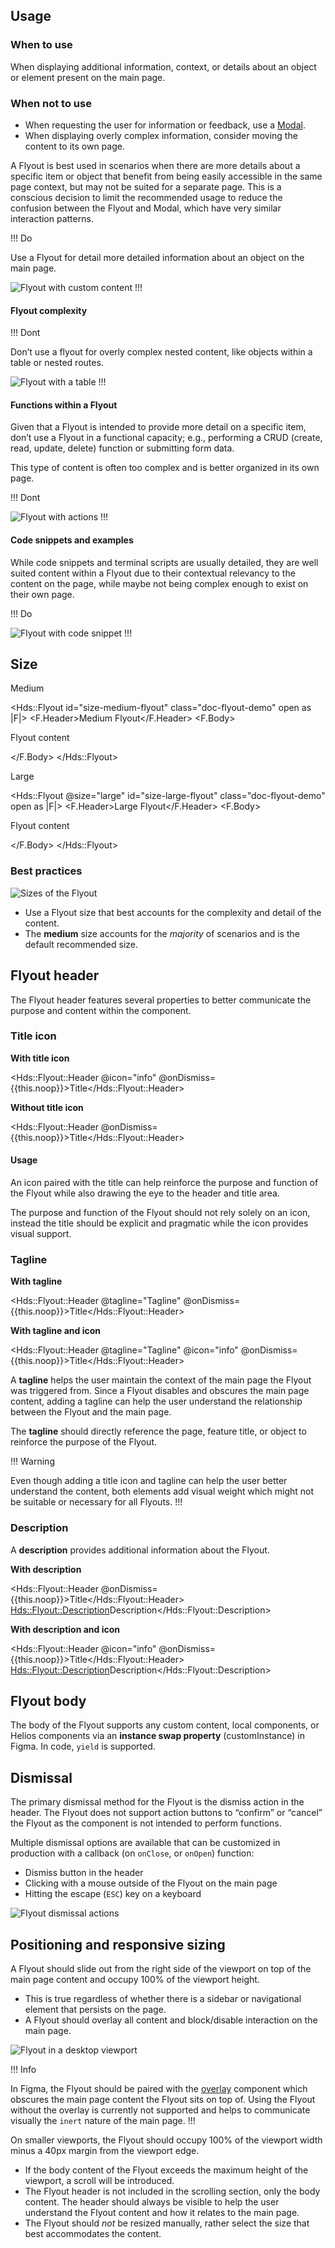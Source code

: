 ## Usage

### When to use

When displaying additional information, context, or details about an object or element present on the main page.

### When not to use

- When requesting the user for information or feedback, use a [Modal](/components/modal).
- When displaying overly complex information, consider moving the content to its own page.

A Flyout is best used in scenarios when there are more details about a specific item or object that benefit from being easily accessible in the same page context, but may not be suited for a separate page. This is a conscious decision to limit the recommended usage to reduce the confusion between the Flyout and Modal, which have very similar interaction patterns.

!!! Do

Use a Flyout for detail more detailed information about an object on the main page.

![Flyout with custom content](/assets/components/flyout/flyout-custom-content.png)
!!!

#### Flyout complexity

!!! Dont

Don’t use a flyout for overly complex nested content, like objects within a table or nested routes.

![Flyout with a table](/assets/components/flyout/flyout-with-complex-content.png)
!!!

#### Functions within a Flyout

Given that a Flyout is intended to provide more detail on a specific item, don’t use a Flyout in a functional capacity; e.g., performing a CRUD (create, read, update, delete) function or submitting form data.

This type of content is often too complex and is better organized in its own page.

!!! Dont

![Flyout with actions](/assets/components/flyout/flyout-with-form.png)
!!!

#### Code snippets and examples

While code snippets and terminal scripts are usually detailed, they are well suited content within a Flyout due to their contextual relevancy to the content on the page, while maybe not being complex enough to exist on their own page.

!!! Do

![Flyout with code snippet](/assets/components/flyout/flyout-with-code-snippet.png)
!!!

## Size

Medium

<Hds::Flyout id="size-medium-flyout" class="doc-flyout-demo" open as |F|>
  <F.Header>Medium Flyout</F.Header>
  <F.Body>
    <p class="hds-typography-body-300 hds-foreground-primary">Flyout content</p>
  </F.Body>
</Hds::Flyout>

Large

<Hds::Flyout @size="large" id="size-large-flyout" class="doc-flyout-demo" open as |F|>
  <F.Header>Large Flyout</F.Header>
  <F.Body>
    <p class="hds-typography-body-300 hds-foreground-primary">Flyout content</p>
  </F.Body>
</Hds::Flyout>

### Best practices

![Sizes of the Flyout](/assets/components/flyout/flyout-sizes.png)

- Use a Flyout size that best accounts for the complexity and detail of the content.
- The **medium** size accounts for the _majority_ of scenarios and is the default recommended size.

## Flyout header

The Flyout header features several properties to better communicate the purpose and content within the component.

### Title icon

**With title icon**

<Hds::Flyout::Header @icon="info" @onDismiss={{this.noop}}>Title</Hds::Flyout::Header>

**Without title icon**

<Hds::Flyout::Header @onDismiss={{this.noop}}>Title</Hds::Flyout::Header>

#### Usage

An icon paired with the title can help reinforce the purpose and function of the Flyout while also drawing the eye to the header and title area.

The purpose and function of the Flyout should not rely solely on an icon, instead the title should be explicit and pragmatic while the icon provides visual support.

### Tagline

**With tagline**

<Hds::Flyout::Header @tagline="Tagline" @onDismiss={{this.noop}}>Title</Hds::Flyout::Header>

**With tagline and icon**

<Hds::Flyout::Header @tagline="Tagline" @icon="info" @onDismiss={{this.noop}}>Title</Hds::Flyout::Header>

A **tagline** helps the user maintain the context of the main page the Flyout was triggered from. Since a Flyout disables and obscures the main page content, adding a tagline can help the user understand the relationship between the Flyout and the main page.

The **tagline** should directly reference the page, feature title, or object to reinforce the purpose of the Flyout.

!!! Warning

Even though adding a title icon and tagline can help the user better understand the content, both elements add visual weight which might not be suitable or necessary for all Flyouts.
!!!

### Description

A **description** provides additional information about the Flyout.

**With description**

<Hds::Flyout::Header @onDismiss={{this.noop}}>Title</Hds::Flyout::Header>
<Hds::Flyout::Description>Description</Hds::Flyout::Description>

**With description and icon**

<Hds::Flyout::Header @icon="info" @onDismiss={{this.noop}}>Title</Hds::Flyout::Header>
<Hds::Flyout::Description>Description</Hds::Flyout::Description>

## Flyout body

The body of the Flyout supports any custom content, local components, or Helios components via an **instance swap property** (customInstance) in Figma. In code, `yield` is supported.

## Dismissal

The primary dismissal method for the Flyout is the dismiss action in the header. The Flyout does not support action buttons to “confirm” or “cancel” the Flyout as the component is not intended to perform functions.

Multiple dismissal options are available that can be customized in production with a callback (on `onClose`, or `onOpen`) function:

- Dismiss button in the header
- Clicking with a mouse outside of the Flyout on the main page
- Hitting the escape (`ESC`) key on a keyboard

![Flyout dismissal actions](/assets/components/flyout/flyout-dismissal.png)

## Positioning and responsive sizing

A Flyout should slide out from the right side of the viewport on top of the main page content and occupy 100% of the viewport height.

- This is true regardless of whether there is a sidebar or navigational element that persists on the page.
- A Flyout should overlay all content and block/disable interaction on the main page.

![Flyout in a desktop viewport](/assets/components/flyout/flyout-sizing.png)

<!-- ![Flyout in a mobile viewport](/assets/components/flyout/flyout-sizing-mobile.png =300x*) -->

!!! Info

In Figma, the Flyout should be paired with the [overlay](https://www.figma.com/file/noyY6dUMDYjmySpHcMjhkN/HDS-Product---Components?node-id=22928%3A55862&t=ZUcWdRNwXAJddKsS-1) component which obscures the main page content the Flyout sits on top of. Using the Flyout without the overlay is currently not supported and helps to communicate visually the `inert` nature of the main page.
!!!

On smaller viewports, the Flyout should occupy 100% of the viewport width minus a 40px margin from the viewport edge.

- If the body content of the Flyout exceeds the maximum height of the viewport, a scroll will be introduced.
- The Flyout header is not included in the scrolling section, only the body content. The header should always be visible to help the user understand the Flyout content and how it relates to the main page.
- The Flyout should _not_ be resized manually, rather select the size that best accommodates the content.
